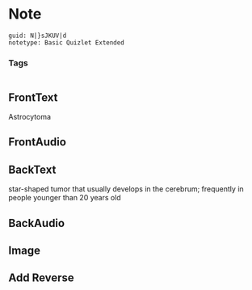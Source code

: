 # Note
```
guid: N|}sJKUV|d
notetype: Basic Quizlet Extended
```

### Tags
```
```

## FrontText
Astrocytoma

## FrontAudio


## BackText
star-shaped tumor that usually develops in the cerebrum; frequently in people younger than 20 years old

## BackAudio


## Image


## Add Reverse


